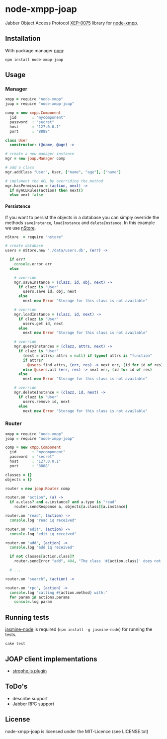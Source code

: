 # node-xmpp-joap

Jabber Object Access Protocol
[XEP-0075](http://xmpp.org/extensions/xep-0075.html) library for
[node-xmpp](https://github.com/astro/node-xmpp).

## Installation

With package manager [npm](http://npmjs.org/):

    npm install node-xmpp-joap

## Usage

### Manager

```coffeescript
xmpp = require "node-xmpp"
joap = require "node-xmpp-joap"

comp = new xmpp.Component
  jid       : "mycomponent"
  password  : "secret"
  host      : "127.0.0.1"
  port      : "8888"

class User
  constructor: (@name, @age) ->

# create a new manager instance
mgr = new joap.Manager comp

# add a class
mgr.addClass "User", User, ["name", "age"], ["name"]

# implement the ACL by overriding the method
mgr.hasPermission = (action, next) ->
  if myACLRules(action) then next()
  else next false
```

#### Persistence

If you want to persist the objects in a database you can simply override the
methods `saveInstance`, `loadInstance` and `deleteInstance`.
In this example we use [nStore](https://github.com/creationix/nstore).

```coffeescript
nStore  = require "nstore"

# create database
users = nStore.new './data/users.db', (err) ->

  if err?
    console.error err
  else

    # override
    mgr.saveInstance = (clazz, id, obj, next) ->
      if clazz is "User"
        users.save id, obj, next
      else
        next new Error "Storage for this class is not available"

    # override
    mgr.loadInstance = (clazz, id, next) ->
      if clazz is "User"
        users.get id, next
      else
        next new Error "Storage for this class is not available"

    # override
    mgr.queryInstances = (clazz, attrs, next) ->
      if clazz is "User"
        (next = attrs; attrs = null) if typeof attrs is "function"
        if attrs?
          @users.find attrs, (err, res) -> next err, (id for id of res)
        else @users.all (err, res) -> next err, (id for id of res)
      else
        next new Error "Storage for this class is not available"

    # override
    mgr.deleteInstance = (clazz, id, next) ->
      if clazz is "User"
        users.remove id, next
      else
        next new Error "Storage for this class is not available"
```

### Router

```coffeescript
xmpp = require "node-xmpp"
joap = require "node-xmpp-joap"

comp = new xmpp.Component
  jid       : "mycomponent"
  password  : "secret"
  host      : "127.0.0.1"
  port      : "8888"

classes = {}
objects = {}

router = new joap.Router comp

router.on "action", (a) ->
  if a.class? and a.instance? and a.type is "read"
    router.sendResponse a, objects[a.class][a.instance]

router.on "read", (action) ->
  console.log "read iq received"

router.on "edit", (action) ->
  console.log "edit iq received"

router.on "add", (action) ->
  console.log "add iq received"

  if not classes[action.class]?
    router.sendError "add", 404, "The class '#{action.class}' does not exists."

  # ...

router.on "search", (action) ->

router.on "rpc", (action) ->
  console.log "calling #{action.method} with:"
  for param in actions.params
    console.log param
```

## Running tests

[jasmine-node](https://github.com/mhevery/jasmine-node)
is required (`npm install -g jasmine-node`) for running the tests.

```shell
cake test
```

## JOAP client implementations

- [strophe.js plugin](https://github.com/metajack/strophejs-plugins/tree/master/joap)

## ToDo's

- describe support
- Jabber RPC support

## License

node-xmpp-joap is licensed under the MIT-Licence (see LICENSE.txt)
